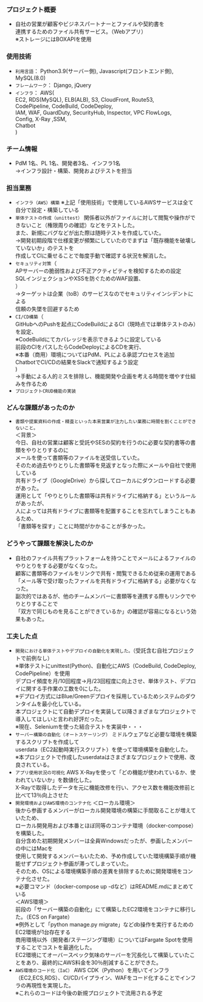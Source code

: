 ### プロジェクト概要
- 自社の営業が顧客やビジネスパートナーとファイルや契約書を  
連携するためのファイル共有サービス。（Webアプリ）  
※ストレージにはBOXAPIを使用

### 使用技術
- `利用言語`：
  Python3.9(サーバー側), Javascript(フロントエンド側), MySQL(8.0)
- `フレームワーク`：
  Django, jQuery
- `インフラ`：
  AWS(  
  EC2, RDS(MySQL), ELB(ALB), S3, CloudFront, Route53,  
  CodePipeline, CodeBuild, CodeDeploy,  
  IAM,  WAF, GuardDuty, SecurityHub, Inspector, VPC FlowLogs,  
  Config, X-Ray ,SSM,  
  Chatbot  
)

### チーム情報
- PdM 1名、PL 1名、開発者3名、インフラ1名  
→インフラ設計・構築、開発およびテストを担当

### 担当業務
- `インフラ（AWS）構築`
  ※上記「使用技術」で使用しているAWSサービスは全て自分で設定・構築している
- `単体テストの作成（unittest）`
  関係者以外がファイルに対して閲覧や操作ができないこと（権限周りの確認）などをテストした。  
  また、新規にバグなどが出た際は随時テストを作成していた。  
  →開発初期段階で仕様変更が頻繁にしていたのでまずは「既存機能を破壊していないか」のテストを  
  作成してCIに乗せることで毎度手動で確認する状況を解消した。  
- `セキュリティ対策`（  
  APサーバーの脆弱性および不正アクティビティを検知するための設定  
  SQLインジェクションやXSSを防ぐためのWAF設置、  
）  
  →ターゲットは企業（toB）のサービスなのでセキュリティインシデントによる  
  信頼の失墜を回避するため
- `CI/CD構築`（  
  GitHubへのPushを起点にCodeBuildによるCI（現時点では単体テストのみ）を設定、  
  ※CodeBuildにてカバレッジを表示できるように設定している  
  前段のCIをパスしたらCodeDeployによるCDを実行、  
  ※本番（商用）環境についてはPdM、PLによる承認プロセスを追加  
  ChatbotでCI/CDの結果をSlackで通知するよう設定  
)  
→手動による人的ミスを排除し、機能開発や企画を考える時間を増やす仕組みを作るため
- `プロジェクトCRUD機能の実装`

### どんな課題があったのか
- `書類や提案資料の作成・精査といった本来営業が注力したい業務に時間を割くことができないこと。`  
  ＜背景＞  
  今日、自社の営業は顧客と受託やSESの契約を行うのに必要な契約書等の書類をやりとりするのに  
  メールを使って書類等のファイルを送受信していた。  
  そのため過去やりとりした書類等を見返すとなった際にメールや自社で使用している  
  共有ドライブ（GoogleDrive）から探してローカルにダウンロードする必要があった。  
  運用として「やりとりした書類等は共有ドライブに格納する」というルールがあったが、  
  人によっては共有ドライブに書類等を配置することを忘れてしまうこともあるため、  
  「書類等を探す」ことに時間がかかることが多かった。

### どうやって課題を解決したのか
- 自社のファイル共有プラットフォームを持つことでメールによるファイルのやりとりをする必要がなくなった。  
  顧客に書類等のファイルをリンクで共有・閲覧できるため従来の運用である  
  「メール等で受け取ったファイルを共有ドライブに格納する」必要がなくなった。  
  副次的ではあるが、他のチームメンバーに書類等を連携する際もリンクでやりとりすることで  
  「双方で同じものを見ることができているか」の確認が容易になるという効果もあった。

### 工夫した点
- `開発における単体テストやデプロイの自動化を実現した。`（受託含む自社プロジェクトで前例なし）  
  ※単体テストにunittest(Python)、自動化にAWS（CodeBuild, CodeDeploy, CodePipeline）を使用  
  デプロイ頻度を月/10回程度→月/23回程度に向上させ、単体テスト、デプロイに関する手作業の工数を0にした。  
  ※デプロイ方式にはBlue/Greenデプロイを採用しているためシステムのダウンタイムを最小化している。  
  本プロジェクトにて自動デプロイを実装して以降さまざまなプロジェクトで導入してほしいと言われ好評だった。  
  ※現在、Seleniumを使った結合テストを実装中・・・
- `サーバー構築の自動化（オートスケーリング）`
  ミドルウェアなど必要な環境を構築するスクリプトを作成して  
  userdata（EC2起動時実行スクリプト）を使って環境構築を自動化した。  
  ※本プロジェクトで作成したuserdataはさまざまなプロジェクトで使用、改良されている。
- `アプリ使用状況の可視化`
  AWS  X-Rayを使って「どの機能が使われているか、使われていないか」を数値化した。  
  X-Rayで取得したデータを元に機能改修を行い、アクセス数を機能改修前と比べて13％向上させた  
- `開発環境およびAWS環境のコンテナ化`
  ＜ローカル環境＞  
  後から参画するメンバーがローカル開発環境の構築に手間取ることが増えていたため、  
  ローカル開発用および本番とほぼ同等のコンテナ環境（docker-compose）を構築した。  
  自分含めた初期開発メンバーは全員Windowsだったが、参画したメンバーの中にはMacを  
  使用して開発するメンバーもいたため、予め作成していた環境構築手順が機能せずプロジェクト参画が滞ってしまっていた。  
  そのため、OSによる環境構築手順の差異を排除するために開発環境をコンテナ化させた。  
  ※必要コマンド（docker-compose up -dなど）はREADME.mdにまとめている  
  ＜AWS環境＞  
  前段の「サーバー構築の自動化」にて構築したEC2環境をコンテナに移行した。（ECS on Fargate）  
  ※例外として「python manage.py migrate」などdb操作を実行するためのEC2環境が1台存在する  
  商用環境以外（開発者/ステージング環境）についてはFargate Spotを使用することでコストを最適化した。  
  EC2環境にてオーバースペック気味のサーバーを冗長化して構築していたことをあり、最終的にAWS料金を30％削減することができた。  
- `AWS環境のコード化（IaC）`
  AWS CDK（Python）を用いてインフラ（EC2,ECS,RDS）、CI/CDパイプライン、WAFをコード化することでインフラの再現性を実現した。  
  ※これらのコードは今後の新規プロジェクトで流用される予定